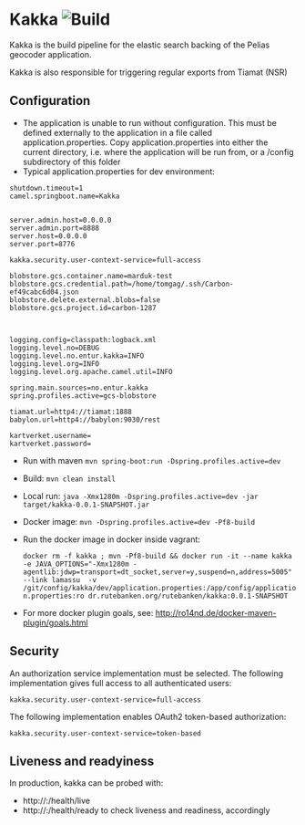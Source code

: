 # Kakka ![Build](https://github.com/entur/kakka/actions/workflows/push.yml/badge.svg)

Kakka is the build pipeline for the elastic search backing of the Pelias geocoder application. 
 
Kakka is also responsible for triggering regular exports from Tiamat (NSR)



## Configuration
* The application is unable to run without configuration. This must be defined externally to the application in a file called application.properties. Copy application.properties into either the current directory, i.e. where the application will be run from, or a /config subdirectory of this folder
* Typical application.properties for dev environment:

```
shutdown.timeout=1
camel.springboot.name=Kakka


server.admin.host=0.0.0.0
server.admin.port=8888
server.host=0.0.0.0
server.port=8776

kakka.security.user-context-service=full-access

blobstore.gcs.container.name=marduk-test
blobstore.gcs.credential.path=/home/tomgag/.ssh/Carbon-ef49cabc6d04.json
blobstore.delete.external.blobs=false
blobstore.gcs.project.id=carbon-1287



logging.config=classpath:logback.xml
logging.level.no=DEBUG
logging.level.no.entur.kakka=INFO
logging.level.org=INFO
logging.level.org.apache.camel.util=INFO

spring.main.sources=no.entur.kakka
spring.profiles.active=gcs-blobstore

tiamat.url=http4://tiamat:1888
babylon.url=http4://babylon:9030/rest

kartverket.username=
kartverket.password=

```
* Run with maven `mvn spring-boot:run -Dspring.profiles.active=dev`

* Build: `mvn clean install`
* Local run: `java -Xmx1280m -Dspring.profiles.active=dev -jar target/kakka-0.0.1-SNAPSHOT.jar`
* Docker image: `mvn -Dspring.profiles.active=dev -Pf8-build`
* Run the docker image in docker inside vagrant:

     ```docker rm -f kakka ; mvn -Pf8-build && docker run -it --name kakka -e JAVA_OPTIONS="-Xmx1280m -agentlib:jdwp=transport=dt_socket,server=y,suspend=n,address=5005" --link lamassu  -v /git/config/kakka/dev/application.properties:/app/config/application.properties:ro dr.rutebanken.org/rutebanken/kakka:0.0.1-SNAPSHOT```

* For more docker plugin goals, see: http://ro14nd.de/docker-maven-plugin/goals.html

## Security
An authorization service implementation must be selected.
The following implementation gives full access to all authenticated users:

```properties
kakka.security.user-context-service=full-access
```

The following implementation enables OAuth2 token-based authorization:
```properties
kakka.security.user-context-service=token-based
```


## Liveness and readyiness
In production, kakka can be probed with:
- http://<host>:<port>/health/live
- http://<host>:<port>/health/ready
to check liveness and readiness, accordingly

